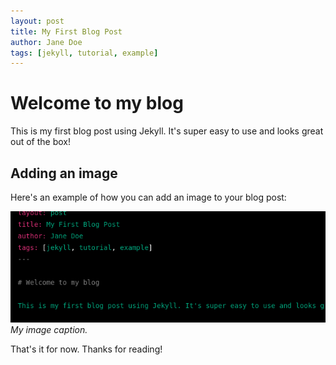 ```yaml
---
layout: post
title: My First Blog Post
author: Jane Doe
tags: [jekyll, tutorial, example]
---
```


# Welcome to my blog

This is my first blog post using Jekyll. It's super easy to use and looks great out of the box!

## Adding an image

Here's an example of how you can add an image to your blog post:

![My Image](/assets/images/my-image.png)
_My image caption._

That's it for now. Thanks for reading!
